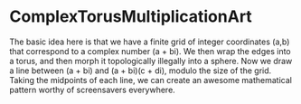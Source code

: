 # ComplexTorusMultiplicationArt
The basic idea here is that we have a finite grid of integer coordinates (a,b) that correspond to a complex number (a + bi). We then wrap the edges into a torus, and then morph it topologically illegally into a sphere. Now we draw a line between (a + bi) and (a + bi)(c + di), modulo the size of the grid. Taking the midpoints of each line, we can create an awesome mathematical pattern worthy of screensavers everywhere. 
